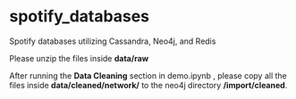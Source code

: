 # spotify_databases
Spotify databases utilizing Cassandra, Neo4j, and Redis

Please unzip the files inside **data/raw**

After running the **Data Cleaning** section in demo.ipynb , please copy all the files inside **data/cleaned/network/** to the neo4j directory **/import/cleaned**.
